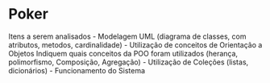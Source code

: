 # Poker
Itens a serem analisados   - Modelagem UML (diagrama de classes, com atributos, metodos, cardinalidade)  - Utilização de conceitos de Orientação a Objetos Indiquem quais conceitos da POO foram utilizados (herança, polimorfismo, Composição, Agregação)  - Utilização de Coleções (listas, dicionários)  - Funcionamento do Sistema
